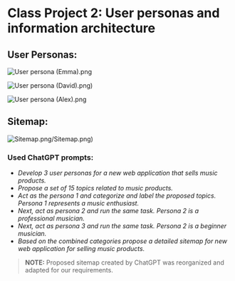 # Class Project 2: User personas and information architecture

## User Personas:

![User persona (Emma).png](/images/User_persona_(Emma).png)

![User persona (David).png](/images/User_persona_(David).png))

![User persona (Alex).png](/images/User_persona_(Alex).png)

## Sitemap:

![Sitemap.png](/images/User_persona_(Emma).png)/Sitemap.png)

### Used ChatGPT prompts:

- *Develop 3 user personas for a new web application that sells music products.*
- *Propose a set of 15 topics related to music products.*
- *Act as the persona 1 and categorize and label the proposed topics. Persona 1 represents a music enthusiast.*
- *Next, act as persona 2 and run the same task. Persona 2 is a professional musician.*
- *Next, act as persona 3 and run the same task. Persona 2 is a beginner musician.*
- *Based on the combined categories propose a detailed sitemap for new web application for selling music products.*

> ************NOTE:************ Proposed sitemap created by ChatGPT was reorganized and adapted for our requirements.
>
